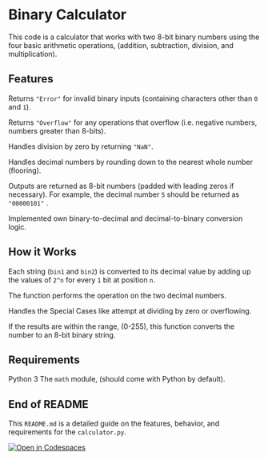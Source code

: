 # Binary Calculator
This code is a calculator that works with two 8-bit binary numbers using the four basic arithmetic operations, (addition, subtraction, division, and multiplication).

## Features 
Returns `"Error"` for invalid binary inputs (containing characters other than `0` and `1`).

Returns `"Overflow"` for any operations that overflow (i.e. negative numbers, numbers greater than 8-bits).

Handles division by zero by returning `"NaN"`.

Handles decimal numbers by rounding down to the nearest whole number (flooring).

Outputs are returned as 8-bit numbers (padded with leading zeros if necessary). For example, the decimal number `5` should be returned as `"00000101"` .

Implemented own binary-to-decimal and decimal-to-binary conversion logic.

## How it Works 
Each string (`bin1` and `bin2`) is converted to its decimal value by adding up the values of `2^n` for every `1` bit at position `n`. 

The function performs the operation on the two decimal numbers.

Handles the Special Cases like attempt at dividing by zero or overflowing.

If the results are within the range, (0-255), this function converts the number to an 8-bit binary string.

## Requirements
Python 3
The `math` module, (should come with Python by default).


## End of README
This `README.md` is a detailed guide on the features, behavior, and requirements for the `calculator.py`. 















[![Open in Codespaces](https://classroom.github.com/assets/launch-codespace-2972f46106e565e64193e422d61a12cf1da4916b45550586e14ef0a7c637dd04.svg)](https://classroom.github.com/open-in-codespaces?assignment_repo_id=17649999)